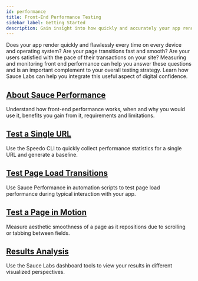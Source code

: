 ```yaml
---
id: performance
title: Front-End Performance Testing
sidebar_label: Getting Started
description: Gain insight into how quickly and accurately your app renders, which directly affects your users' perception of quality.
---
```

Does your app render quickly and flawlessly every time on every device and operating system? Are your page transitions fast and smooth? Are your users satisfied with the pace of their transactions on your site? Measuring and monitoring front end performance can help you answer these questions and is an important complement to your overall testing strategy. Learn how Sauce Labs can help you integrate this useful aspect of digital confidence.

<div>
  <div class="box boxwidetop card">
    <div class="container">
    <a href="/performance/about"><h2>About Sauce Performance</h2></a>
    <p>Understand how front-end performance works, when and why you would use it, benefits you gain from it, requirements and limitations.</p>
    </div>
  </div>
</div>
<div class="box-wrapper" markdown="1">
  <div class="box box1 card">
    <div class="container">
    <a href="/performance/one-page"><h2>Test a Single URL</h2></a>
    <p>Use the Speedo CLI to quickly collect performance statistics for a single URL and generate a baseline.</p>
    </div>
  </div>
  <div class="box box2 card">
    <div class="container">
    <a href="/performance/transitions"><h2>Test Page Load Transitions</h2></a>
    <p>Use Sauce Performance in automation scripts to test page load performance during typical interaction with your app.</p>
    </div>
  </div>
  <div class="box box3 card">
    <div class="container">
    <a href="/performance/motion"><h2>Test a Page in Motion</h2></a>
    <p>Measure aesthetic smoothness of a page as it repositions due to scrolling or tabbing between fields.</p>
    </div>
  </div>
  <div class="box box4 card">
    <div class="container">
    <a href="/performance/analyze"><h2>Results Analysis</h2></a>
    <p>Use the Sauce Labs dashboard tools to view your results in different visualized perspectives.</p>
    </div>
  </div>
</div>
